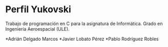 # Perfil Yukovski
Trabajo de programación en C para la asignatura de Informática. Grado en Ingeniería Aeroespacial (ULE).

*Adrián Delgado Marcos
*Javier Lobato Pérez
*Pablo Rodríguez Robles
